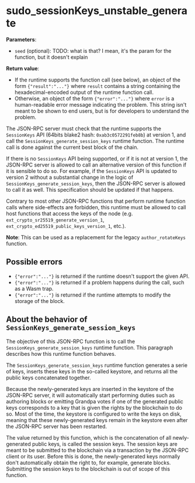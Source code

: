 # sudo_sessionKeys_unstable_generate

**Parameters**:

- `seed` (optional): TODO: what is that? I mean, it's the param for the function, but it doesn't explain

**Return value**: 

- If the runtime supports the function call (see below), an object of the form `{"result":"..."}` where `result` contains a string containing the hexadecimal-encoded output of the runtime function call.
- Otherwise, an object of the form `{"error":"..."}` where `error` is a human-readable error message indicating the problem. This string isn't meant to be shown to end users, but is for developers to understand the problem.

The JSON-RPC server must check that the runtime supports the `SessionKeys` API (64bits blake2 hash: `0xab3c0572291feb8b`) at version 1, and call the `SessionKeys_generate_session_keys` runtime function.
The runtime call is done against the current best block of the chain.

If there is no `SessionKeys` API being supported, or if it is not at version 1, the JSON-RPC server is allowed to call an alternative version of this function if it is sensible to do so. For example, if the `SessionKeys` API is updated to version 2 without a substantial change in the logic of `SessionKeys_generate_session_keys`, then the JSON-RPC server is allowed to call it as well. This specification should be updated if that happens.

Contrary to most other JSON-RPC functions that perform runtime function calls where side-effects are forbidden, this runtime must be allowed to call host functions that access the keys of the node (e.g. `ext_crypto_sr25519_generate_version_1`, `ext_crypto_ed25519_public_keys_version_1`, etc.).

**Note**: This can be used as a replacement for the legacy `author_rotateKeys` function.

## Possible errors

- `{"error":"..."}` is returned if the runtime doesn't support the given API.
- `{"error":"..."}` is returned if a problem happens during the call, such as a Wasm trap.
- `{"error":"..."}` is returned if the runtime attempts to modify the storage of the block.

## About the behavior of `SessionKeys_generate_session_keys`

The objective of this JSON-RPC function is to call the `SessionKeys_generate_session_keys` runtime function. This paragraph describes how this runtime function behaves.

The `SessionKeys_generate_session_keys` runtime function generates a serie of keys, inserts these keys in the so-called keystore, and returns all the public keys concatenated together.

Because the newly-generated keys are inserted in the keystore of the JSON-RPC server, it will automatically start performing duties such as authoring blocks or emitting Grandpa votes if one of the generated public keys corresponds to a key that is given the rights by the blockchain to do so. Most of the time, the keystore is configured to write the keys on disk, meaning that these newly-generated keys remain in the keystore even after the JSON-RPC server has been restarted.

The value returned by this function, which is the concatenation of all newly-generated public keys, is called the session keys. The session keys are meant to be submitted to the blockchain via a transaction by the JSON-RPC client or its user. Before this is done, the newly-generated keys normally don't automatically obtain the right to, for example, generate blocks. Submitting the session keys to the blockchain is out of scope of this function.
